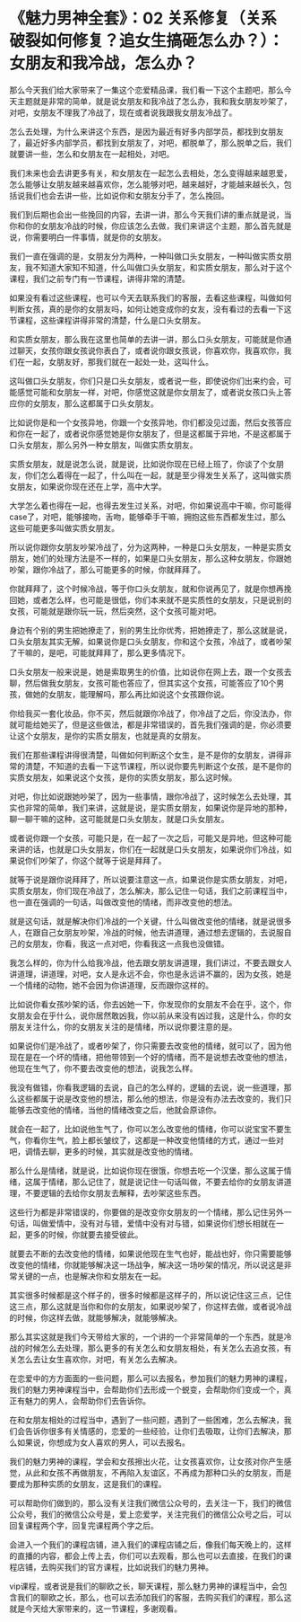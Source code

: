 # 《魅力男神全套》：02 关系修复（关系破裂如何修复？追女生搞砸怎么办？）：女朋友和我冷战，怎么办？

那么今天我们给大家带来了一集这个恋爱精品课，我们看一下这个主题吧，那么今天主题就是非常的简单，就是说女朋友和我冷战了怎么办，我和我女朋友吵架了，对吧，女朋友不理我了冷战了，现在或者说我跟我女朋友冷战了。

怎么去处理，为什么来讲这个东西，是因为最近有好多内部学员，都找到女朋友了，最近好多内部学员，都找到女朋友了，对吧，都脱单了，那么脱单之后，我们就要讲一些，怎么和女朋友在一起相处，对吧。

我们未来也会去讲更多有关，和女朋友在一起怎么去相处，怎么变得越来越恩爱，怎么能够让女朋友越来越喜欢你，怎么能够对吧，越来越好，才能越来越长久，包括说我们也会去讲一些，比如说你和女朋友分手了，怎么挽回。

我们到后期也会出一些挽回的内容，去讲一讲，那么今天我们讲的重点就是说，当你和你的女朋友冷战的时候，你应该怎么去做，我们来讲这个主题，那么首先就是说，你需要明白一件事情，就是你的女朋友。

我们一直在强调的是，女朋友分为两种，一种叫做口头女朋友，一种叫做实质女朋友，我不知道大家知不知道，什么叫做口头女朋友，和实质女朋友，那么对于这个课程，我们之前专门有一节课程，讲得非常的清楚。

如果没有看过这些课程，也可以今天去联系我们的客服，去看这些课程，叫做如何判断女孩，真的是你的女朋友吗，如何让她变成你的女友，没有看过的去看一下这节课程，这些课程讲得非常的清楚，什么是口头女朋友。

和实质女朋友，那么我在这里也简单的去讲一讲，那么口头女朋友，可能就是你通过聊天，女孩你跟女孩说你表白了，或者说你跟女孩说，你喜欢你，我喜欢你，我们在一起，女朋友好，那我们就在一起处一处，这叫什么。

这叫做口头女朋友，你们只是口头女朋友，或者说一些，即使说你们出来约会，可能感觉可能和女朋友一样，对吧，你感觉这就是你女朋友了，或者说女孩口头上答应你的女朋友，那么这都属于口头女朋友。

比如说你是和一个女孩异地，你跟一个女孩异地，你们都没见过面，然后女孩答应和你在一起了，或者说你感觉她是你女朋友了，但是这都属于异地，不是这都属于口头女朋友，那么另外一种女朋友，叫做实质女朋友。

实质女朋友，就是说怎么说，就是说，比如说你现在已经上班了，你谈了个女朋友，你们怎么着得在一起了，什么叫在一起，就是至少得发生关系了，这叫做实质女朋友，如果说你现在还在上学，高中大学。

大学怎么着也得在一起，也得去发生过关系，对吧，你如果说高中干嘛，你可能得case了，对吧，能够接吻，舌吻，能够牵手干嘛，拥抱这些东西都发生过，那么这些可能更多叫做实质女朋友。

所以说你跟你女朋友吵架冷战了，分为这两种，一种是口头女朋友，一种是实质女朋友，她们的处理方法是不一样的，如果是口头女朋友，那么这种女朋友，你跟她吵架，跟你冷战了，那么可能更多的时候，你就拜拜了。

你就拜拜了，这个时候冷战，等于你口头女朋友，就和你说再见了，就是你想再挽回她，或者怎么样，也可能是很低，你们本来就不是实质性的女朋友，只是说别的女孩，可能就是跟你玩一玩，然后突然，这个女孩可能对吧。

身边有个别的男生把她撩走了，别的男生比你优秀，把她撩走了，那么这就是说，口头女朋友其实无解，如果说你是口头女朋友，你和这个女孩，冷战了，或者吵架了干嘛的，是吧，可能就拜拜了，那么更多情况下。

口头女朋友一般来说是，她是索取男生的价值，比如说你在网上去，跟一个女孩去聊，然后做我女朋友，女孩可能也答应了，但其实这个女孩，可能答应了10个男孩，做她的女朋友，能理解吗，那么再比如说这个女孩跟你说。

你给我买一套化妆品，你不买，然后就跟你冷战了，你冷战了之后，你没法办，你就可能给她买了，但是这些做法，都是非常错误的，首先我们强调的是，你必须要让这个女朋友，是你的实质女朋友，也就是真的女朋友。

我们在那些课程讲得很清楚，叫做如何判断这个女生，是不是你的女朋友，讲得非常的清楚，不知道的去看一下这节课程，所以说你要先判断这个女孩，是不是你的实质女朋友，如果说这个女孩，是你的实质女朋友，那么这时候。

对吧，你比如说跟她吵架了，因为一些事情，跟你冷战了，这时候怎么去处理，其实也非常的简单，我们来讲，这就是说，是实质女朋友，如果说你是异地的那种，聊一聊干嘛的这种，这可能就是口头女朋友，就是口头女朋友。

或者说你跟一个女孩，可能只是，在一起了一次之后，可能又是异地，但这种可能来讲的话，也就是口头女朋友，你们在一起就是口头女朋友，如果说你们冷战，如果说你们吵架了，你这个就等于说是拜拜了。

就等于说是跟你说拜拜了，所以说要注意这一点，如果说你是实质女朋友，对吧，实质女朋友，你们现在冷战了，怎么解决，那么记住一句话，我们之前课程当中，也一直在强调的一句话，叫做改变他的情绪，而非改变他的想法。

就是这句话，就是解决你们冷战的一个关键，什么叫做改变他的情绪，就是说很多人，在跟自己女朋友吵架，冷战的时候，他去讲道理，通过想去逻辑的，去说服自己的女朋友，你看，我这一点对吧，你看我这一点我也没做错。

我怎么样的，你为什么给我冷战，他去跟女朋友讲道理，我们讲过，不要去跟女人讲道理，讲道理，对吧，女人是永远不会，你也是永远讲不赢的，因为女孩，她是一个情绪的动物，她不会因为你讲道理，反而跟你这样的。

比如说你看女孩吵架的话，你去凶她一下，你发现你的女朋友不会在乎，这个，你女朋友会在乎什么，说你居然敢凶我，你以前从来没有凶过我，这是什么，你的女朋友关注什么，你的女朋友关注的是情绪，所以说你要注意的是。

如果说你们是冷战了，或者吵架了，你只需要去改变他的情绪，就可以了，因为他现在是在一个坏的情绪，把他带领到一个好的情绪，而不是说想去改变他的想法，他现在生气了，你不要去改变他的想法，说我怎么样。

我没有做错，你看我逻辑的去说，自己的怎么样的，逻辑的去说，说一些道理，那么这些都属于说是改变他的想法，那么他的想法，你是没有办法去改变的，我们只能够去改变他的情绪，当他的情绪改变之后，他就会原谅你。

就会在一起了，比如说他生气了，你可以怎么改变他的情绪，你可以说宝宝不要生气，你看你生气，脸上都长皱纹了，这都是一种改变他情绪的方式，通过一些对吧，调情去聊，更多的时候，其实就是改变他的情绪。

那么什么是情绪，就是说，比如说你现在很饿，你想去吃一个汉堡，那么这属于情绪，这属于情绪，那么记住了，就是说记住一句话叫做，不要去给你的女朋友讲道理，不要逻辑的去给你女朋友去解释，去吵架这些东西。

这些行为都是非常错误的，你要做的是改变你女朋友的一个情绪，那么记住另外一句话，叫做爱情中，没有对与错，爱情中没有对与错，如果说你们想长相就在一起，更多的时候，你就要去接受彼此。

就要去不断的去改变他的情绪，如果说他现在生气也好，能战也好，你只需要能够改变他的情绪，你就能够解决这一场战争，解决这一场吵架的情况，所以说这是非常关键的一点，也是解决你和女朋友在一起。

其实很多时候都是这个样子的，很多时候都是这样子的，所以说记住这三点，记住这三点，那么这就是当你和你的女朋友，如果说吵架了，你这样去做，或者说冷战的时候，你这样去做，就能够解决，就能够解决。

那么其实这就是我们今天带给大家的，一个讲的一个非常简单的一个东西，就是冷战的时候怎么去处理，那么更多的有关怎么和女朋友相处，有关怎么去追女孩，有关怎么去让女生喜欢你，对吧，有关怎么去解决。

在恋爱中的方方面面的一些问题，那么可以去报名，参加我们的魅力男神的课程，我们的魅力男神课程当中，会帮助你们去形成一个蜕变，会帮助你们变成一个，真正有魅力的男人，会帮助你们去告诉你。

在和女朋友相处的过程当中，遇到了一些问题，遇到了一些困难，怎么去解决，我们会告诉你很多有关情感的，恋爱的一些经验，让你们去吸取，让你们去解决，那么如果说，你想成为女人喜欢的男人，可以去报名。

我们的魅力男神的课程，学会和女孩擦出火花，让女孩喜欢你，让女孩对你产生感觉，从此和女孩不再做朋友，不再陷入友谊区，不再成为那种口头的女朋友，而是要成为那种实质的女朋友，这是我们的课程。

可以帮助你们做到的，那么没有关注我们微信公众号的，去关注一下，我们的微信公众号，我们的微信公众号是，爱上恋爱学，关注完我们的微信公众号之后，可以回复课程两个字，回复完课程两个字之后。

会进入一个我们的课程店铺，进入我们的课程店铺之后，像我们每天晚上的，这样的直播的内容，都会上传上去，你们可以去观看，那么也可以去直接，在我们的课程店铺，去购买我们的官方课程，比如说我们的魅力男神。

vip课程，或者说是我们的聊欧之长，聊天课程，那么魅力男神的课程当中，会包含我们的聊欧之长，那么，也可以去添加我们的客服，去购买我们的课程，那么这就是今天给大家带来的，这一节课程，多谢观看。

